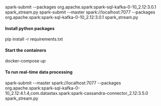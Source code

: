 spark-submit --packages org.apache.spark:spark-sql-kafka-0-10_2.12:3.0.1 spark_stream.py
spark-submit --master spark://localhost:7077 --packages org.apache.spark:spark-sql-kafka-0-10_2.12:3.0.1 spark_stream.py
#### Install python packages
pip install -r requirements.txt

#### Start the containers
docker-compose up

#### To run real-time data processing
spark-submit --master spark://localhost:7077 --packages org.apache.spark:spark-sql-kafka-0-10_2.12:4.1.4,com.datastax.spark:spark-cassandra-connector_2.12:3.5.0 spark_stream.py
